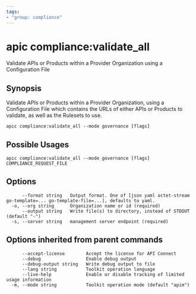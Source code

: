 ```yaml
---
tags:
- "group: compliance"
---
```

# apic compliance:validate_all

Validate APIs or Products within a Provider Organization using a Configuration File

## Synopsis

Validate APIs or Products within a Provider Organization, using a Configuration File which contains the URLs of either APIs or Products to validate, as well as the Rulesets to use.

```
apic compliance:validate_all --mode governance [flags]
```

## Possible Usages

```
apic compliance:validate_all --mode governance [flags] COMPLIANCE_REQUEST_FILE
```

## Options

```
      --format string   Output format. One of [json yaml octet-stream go-template=... go-template-file=...], defaults to yaml.
  -o, --org string      Organization name or id (required)
      --output string   Write file(s) to directory, instead of STDOUT (default "-")
  -s, --server string   management server endpoint (required)
```

## Options inherited from parent commands

```
      --accept-license        Accept the license for API Connect
      --debug                 Enable debug output
      --debug-output string   Write debug output to file
      --lang string           Toolkit operation language
      --live-help             Enable or disable tracking of limited usage information
  -m, --mode string           Toolkit operation mode (default "apim")
```
